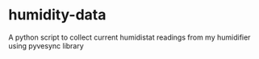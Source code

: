 # humidity-data
A python script to collect current humidistat readings from my humidifier using pyvesync library
